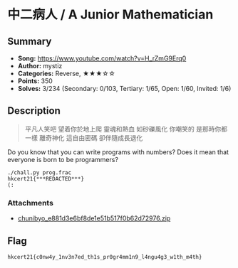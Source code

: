 中二病人 / A Junior Mathematician
===

## Summary

* **Song:** https://www.youtube.com/watch?v=H_rZmG9Erq0
* **Author:** mystiz
* **Categories:** Reverse, ★★★☆☆
* **Points:** 350
* **Solves:** 3/234 (Secondary: 0/103, Tertiary: 1/65, Open: 1/60, Invited: 1/6)

## Description

> 平凡人笑吧 望着你於地上爬
> 靈魂和熱血 如砂礫風化
> 你嘲笑的 是那時你都一樣
> 離奇神化
> 這自由密碼 卻伴隨成長退化

Do you know that you can write programs with numbers? Does it mean that everyone is born to be programmers?

```text
./chall.py prog.frac
hkcert21{***REDACTED***}
(:
```

### Attachments

- [chunibyo_e881d3e6bf8de1e51b517f0b62d72976.zip](https://github.com/blackb6a/hkcert-ctf-2021-challenges/releases/download/v1.0.0/chunibyo_e881d3e6bf8de1e51b517f0b62d72976.zip)

## Flag

`hkcert21{c0nw4y_1nv3n7ed_th1s_pr0gr4mm1n9_l4ngu4g3_w1th_m4th}`
